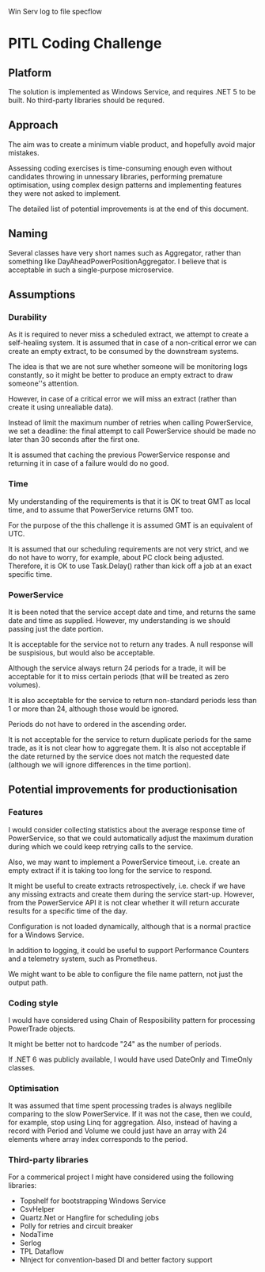 Win Serv
log to file
specflow


# PITL Coding Challenge

## Platform
The solution is implemented as Windows Service, and requires .NET 5 to be built.
No third-party libraries should be requred.

## Approach
The aim was to create a minimum viable product, and hopefully avoid major mistakes.

Assessing coding exercises is time-consuming enough even without candidates throwing in unnessary libraries, 
performing premature optimisation, using complex design patterns and implementing features they were not asked to implement.

The detailed list of potential improvements is at the end of this document.

## Naming
Several classes have very short names such as Aggregator, rather than something like DayAheadPowerPositionAggregator.
I believe that is acceptable in such a single-purpose microservice.

## Assumptions
### Durability
As it is required to never miss a scheduled extract, we attempt to create a self-healing system.
It is assumed that in case of a non-critical error we can create an empty extract, to be consumed by the downstream systems.

The idea is that we are not sure whether someone will be monitoring logs constantly, so it might be better to produce 
an empty extract to draw someone''s attention.

However, in case of a critical error we will miss an extract (rather than create it using unrealiable data).

Instead of limit the maximum number of retries when calling PowerService, 
we set a deadline: the final attempt to call PowerService should be made no later than
30 seconds after the first one.

It is assumed that caching the previous PowerService response and returning it in case of a failure
would do no good.

### Time
My understanding of the requirements is that it is OK to treat GMT as local time, and to assume 
that PowerService returns GMT too.

For the purpose of the this challenge it is assumed GMT is an equivalent of UTC.

It is assumed that our scheduling requirements are not very strict, and we do not have to worry, for example, about PC clock being adjusted.
Therefore, it is OK to use Task.Delay() rather than kick off a job at an exact specific time.

### PowerService
It is been noted that the service accept date and time, and returns the same date and time as supplied. However,
my understanding is we should passing just the date portion.

It is acceptable for the service not to return any trades. A null response will be suspisious, but would also be acceptable.

Although the service always return 24 periods for a trade, it will be acceptable for it to miss certain periods 
(that will be treated as zero volumes). 

It is also acceptable for the service to return non-standard periods less than 1 or more than 24, 
although those would be ignored.

Periods do not have to ordered in the ascending order.

It is not acceptable for the service to return duplicate periods for the same trade, as it is not clear how to aggregate them.
It is also not acceptable if the date returned by the service does not match the requested date (although we will ignore
differences in the time portion).

## Potential improvements for productionisation
### Features
I would consider collecting statistics about the average response time of PowerService, 
so that we could automatically adjust the maximum duration during which we could keep retrying calls to the service.

Also, we may want to implement a PowerService timeout, i.e. create an empty extract if it is taking too long for the service
to respond.

It might be useful to create extracts retrospectively, i.e. check if we have any missing extracts and create them during the service start-up.
However, from the PowerService API it is not clear whether it will return accurate results for a specific time of the day.

Configuration is not loaded dynamically, although that is a normal practice for a Windows Service.

In addition to logging, it could be useful to support Performance Counters and a telemetry system, such as Prometheus.

We might want to be able to configure the file name pattern, not just the output path.

### Coding style
I would have considered using Chain of Resposibility pattern for processing PowerTrade objects.

It might be better not to hardcode "24" as the number of periods.

If .NET 6 was publicly available, I would have used DateOnly and TimeOnly classes.

### Optimisation
It was assumed that time spent processing trades is always neglibile comparing to the slow PowerService.
If it was not the case, then we could, for example, stop using Linq for aggregation.
Also, instead of having a record with Period and Volume we could just have an array with 24 elements 
where array index corresponds to the period.

### Third-party libraries
For a commerical project I might have considered using the following libraries:
- Topshelf for bootstrapping Windows Service
- CsvHelper
- Quartz.Net or Hangfire for scheduling jobs
- Polly for retries and circuit breaker
- NodaTime
- Serlog
- TPL Dataflow
- NInject for convention-based DI and better factory support

